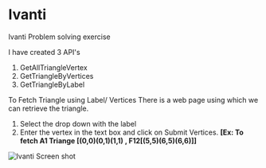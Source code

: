 # Ivanti
Ivanti Problem solving exercise 

I have created 3 API's
1) GetAllTriangleVertex
2) GetTriangleByVertices
3) GetTriangleByLabel

To Fetch Triangle using Label/ Vertices There is a web page using which we can retrieve the triangle.

1) Select the drop down with the label 
2) Enter the vertex in the text box and click on Submit Vertices. **[Ex: To fetch A1 Triange [(0,0)(0,1)(1,1) , F12[(5,5)(6,5)(6,6)]]**

![Ivanti Screen shot](https://user-images.githubusercontent.com/13255321/127776961-f2a7af24-b187-4817-8fc8-11cbed525f4d.PNG)


